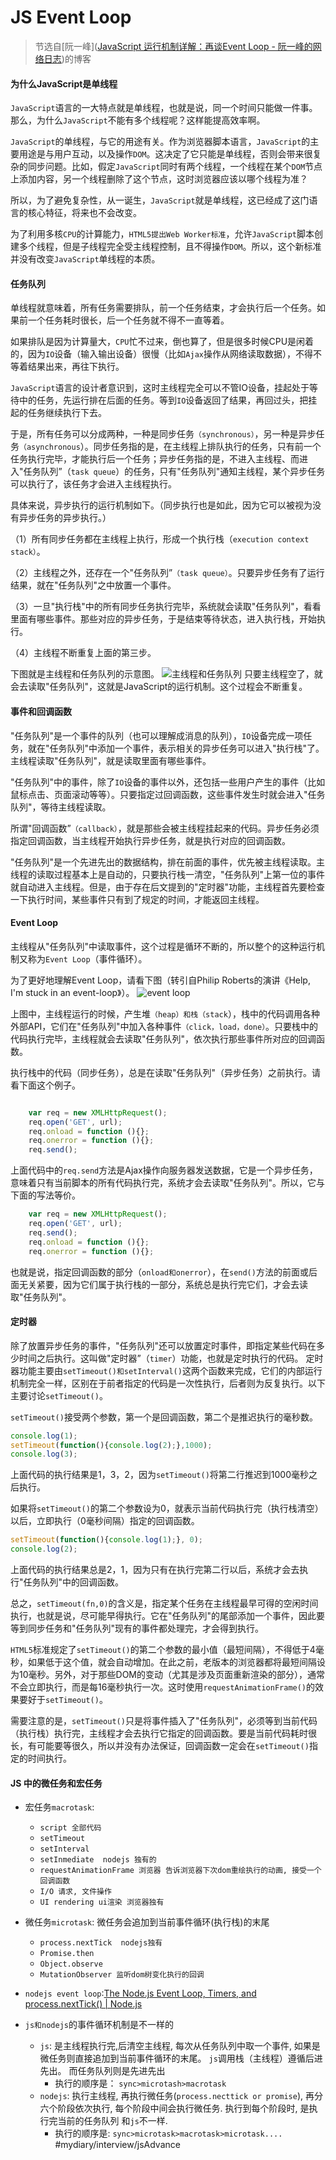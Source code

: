# JS Event Loop
> 节选自[阮一峰]([JavaScript 运行机制详解：再谈Event Loop - 阮一峰的网络日志](http://www.ruanyifeng.com/blog/2014/10/event-loop.html))的博客  
#### 为什么JavaScript是单线程
`JavaScript`语言的一大特点就是单线程，也就是说，同一个时间只能做一件事。那么，为什么`JavaScript`不能有多个线程呢？这样能提高效率啊。

`JavaScript`的单线程，与它的用途有关。作为浏览器脚本语言，`JavaScript`的主要用途是与用户互动，以及操作`DOM`。这决定了它只能是单线程，否则会带来很复杂的同步问题。比如，假定`JavaScript`同时有两个线程，一个线程在某个`DOM`节点上添加内容，另一个线程删除了这个节点，这时浏览器应该以哪个线程为准？

所以，为了避免复杂性，从一诞生，`JavaScript`就是单线程，这已经成了这门语言的核心特征，将来也不会改变。

为了利用多核`CPU`的计算能力，`HTML5提出Web Worker标准`，允许`JavaScript`脚本创建多个线程，但是子线程完全受主线程控制，且不得操作`DOM`。所以，这个新标准并没有改变`JavaScript`单线程的本质。

#### 任务队列
单线程就意味着，所有任务需要排队，前一个任务结束，才会执行后一个任务。如果前一个任务耗时很长，后一个任务就不得不一直等着。

如果排队是因为计算量大，`CPU`忙不过来，倒也算了，但是很多时候CPU是闲着的，因为`IO`设备（输入输出设备）很慢（比如`Ajax`操作从网络读取数据），不得不等着结果出来，再往下执行。

`JavaScript`语言的设计者意识到，这时主线程完全可以不管IO设备，挂起处于等待中的任务，先运行排在后面的任务。等到`IO`设备返回了结果，再回过头，把挂起的任务继续执行下去。

于是，所有任务可以分成两种，一种是同步任务`（synchronous）`，另一种是异步任务`（asynchronous`）。同步任务指的是，在主线程上排队执行的任务，只有前一个任务执行完毕，才能执行后一个任务；异步任务指的是，不进入主线程、而进入"任务队列”（`task queue`）的任务，只有"任务队列"通知主线程，某个异步任务可以执行了，该任务才会进入主线程执行。

具体来说，异步执行的运行机制如下。（同步执行也是如此，因为它可以被视为没有异步任务的异步执行。）

（1）所有同步任务都在主线程上执行，形成一个执行栈（`execution context stack）`。

（2）主线程之外，还存在一个"任务队列”`（task queue）`。只要异步任务有了运行结果，就在"任务队列"之中放置一个事件。

（3）一旦"执行栈"中的所有同步任务执行完毕，系统就会读取"任务队列"，看看里面有哪些事件。那些对应的异步任务，于是结束等待状态，进入执行栈，开始执行。

（4）主线程不断重复上面的第三步。

下图就是主线程和任务队列的示意图。
![主线程和任务队列](http://www.ruanyifeng.com/blogimg/asset/2014/bg2014100801.jpg)
只要主线程空了，就会去读取"任务队列"，这就是JavaScript的运行机制。这个过程会不断重复。

#### 事件和回调函数
"任务队列"是一个事件的队列（也可以理解成消息的队列），`IO`设备完成一项任务，就在"任务队列"中添加一个事件，表示相关的异步任务可以进入"执行栈"了。主线程读取"任务队列"，就是读取里面有哪些事件。

"任务队列"中的事件，除了`IO`设备的事件以外，还包括一些用户产生的事件（比如鼠标点击、页面滚动等等）。只要指定过回调函数，这些事件发生时就会进入"任务队列"，等待主线程读取。

所谓"回调函数”`（callback）`，就是那些会被主线程挂起来的代码。异步任务必须指定回调函数，当主线程开始执行异步任务，就是执行对应的回调函数。

"任务队列"是一个先进先出的数据结构，排在前面的事件，优先被主线程读取。主线程的读取过程基本上是自动的，只要执行栈一清空，"任务队列"上第一位的事件就自动进入主线程。但是，由于存在后文提到的"定时器"功能，主线程首先要检查一下执行时间，某些事件只有到了规定的时间，才能返回主线程。

#### Event Loop
主线程从"任务队列"中读取事件，这个过程是循环不断的，所以整个的这种运行机制又称为`Event Loop`（事件循环）。

为了更好地理解Event Loop，请看下图（转引自Philip Roberts的演讲《Help, I'm stuck in an event-loop》）。
![event loop](http://www.ruanyifeng.com/blogimg/asset/2014/bg2014100802.png)


上图中，主线程运行的时候，产生堆`（heap）和栈（stack`），栈中的代码调用各种外部API，它们在"任务队列"中加入各种事件`（click，load，done）`。只要栈中的代码执行完毕，主线程就会去读取"任务队列"，依次执行那些事件所对应的回调函数。

执行栈中的代码（同步任务），总是在读取"任务队列"（异步任务）之前执行。请看下面这个例子。
```JavaScript

    var req = new XMLHttpRequest();
    req.open('GET', url);    
    req.onload = function (){};    
    req.onerror = function (){};    
    req.send();
```
上面代码中的`req.send`方法是Ajax操作向服务器发送数据，它是一个异步任务，意味着只有当前脚本的所有代码执行完，系统才会去读取"任务队列"。所以，它与下面的写法等价。

```JavaScript
    var req = new XMLHttpRequest();
    req.open('GET', url);
    req.send();
    req.onload = function (){};    
    req.onerror = function (){};   
```
也就是说，指定回调函数的部分（`onload和onerror`），在`send()`方法的前面或后面无关紧要，因为它们属于执行栈的一部分，系统总是执行完它们，才会去读取"任务队列"。

#### 定时器
除了放置异步任务的事件，"任务队列"还可以放置定时事件，即指定某些代码在多少时间之后执行。这叫做"定时器”（`timer`）功能，也就是定时执行的代码。
定时器功能主要由`setTimeout()和setInterval()`这两个函数来完成，它们的内部运行机制完全一样，区别在于前者指定的代码是一次性执行，后者则为反复执行。以下主要讨论`setTimeout()`。

`setTimeout()`接受两个参数，第一个是回调函数，第二个是推迟执行的毫秒数。
```JavaScript
console.log(1);
setTimeout(function(){console.log(2);},1000);
console.log(3);
```
上面代码的执行结果是1，3，2，因为`setTimeout()`将第二行推迟到1000毫秒之后执行。

如果将`setTimeout()`的第二个参数设为0，就表示当前代码执行完（执行栈清空）以后，立即执行（0毫秒间隔）指定的回调函数。

```JavaScript
setTimeout(function(){console.log(1);}, 0);
console.log(2);
```
上面代码的执行结果总是2，1，因为只有在执行完第二行以后，系统才会去执行"任务队列"中的回调函数。

总之，`setTimeout(fn,0)`的含义是，指定某个任务在主线程最早可得的空闲时间执行，也就是说，尽可能早得执行。它在"任务队列"的尾部添加一个事件，因此要等到同步任务和"任务队列"现有的事件都处理完，才会得到执行。

`HTML5`标准规定了`setTimeout()`的第二个参数的最小值（最短间隔），不得低于4毫秒，如果低于这个值，就会自动增加。在此之前，老版本的浏览器都将最短间隔设为10毫秒。另外，对于那些DOM的变动（尤其是涉及页面重新渲染的部分），通常不会立即执行，而是每16毫秒执行一次。这时使用`requestAnimationFrame()`的效果要好于`setTimeout()`。

需要注意的是，`setTimeout()`只是将事件插入了"任务队列"，必须等到当前代码（执行栈）执行完，主线程才会去执行它指定的回调函数。要是当前代码耗时很长，有可能要等很久，所以并没有办法保证，回调函数一定会在`setTimeout()`指定的时间执行。

#### JS 中的微任务和宏任务
* 宏任务`macrotask`:
	* `script 全部代码`
	* `setTimeout`
	* `setInterval`
	* `setInmediate  nodejs 独有的`
	* `requestAnimationFrame 浏览器 告诉浏览器下次dom重绘执行的动画, 接受一个回调函数`
	* `I/O 请求, 文件操作`
	* `UI rendering ui渲染 浏览器独有`
* 微任务`microtask`: 微任务会追加到当前事件循环(执行栈)的末尾
	* `process.nextTick  nodejs独有`
	* `Promise.then`
	* `Object.observe`
	* `MutationObserver 监听dom树变化执行的回调`

* `nodejs event loop`:[The Node.js Event Loop, Timers, and process.nextTick() | Node.js](https://nodejs.org/en/docs/guides/event-loop-timers-and-nexttick/)
*  `js和nodejs`的事件循环机制是不一样的
	* `js`: 是主线程执行完,后清空主线程, 每次从任务队列中取一个事件, 如果是微任务则直接追加到当前事件循环的末尾。 `js`调用栈（主线程）遵循后进先出。 而任务队列则是先进先出
		* 执行的顺序是： `sync>microtash>macrotask`
	* `nodejs`: 执行主线程, 再执行微任务(`process.necttick or promise`), 再分六个阶段依次执行, 每个阶段中间会执行微任务. 执行到每个阶段时, 是执行完当前的任务队列 和`js`不一样.
		* 执行的顺序是: `sync>microtask>macrotask>microtask....` 
#mydiary/interview/jsAdvance